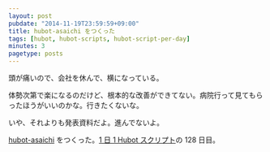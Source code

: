 ```yaml
---
layout: post
pubdate: "2014-11-19T23:59:59+09:00"
title: hubot-asaichi をつくった
tags: [hubot, hubot-scripts, hubot-script-per-day]
minutes: 3
pagetype: posts
---
```

頭が痛いので、会社を休んで、横になっている。

体勢次第で楽になるのだけど、根本的な改善ができてない。病院行って見てもらったほうがいいのかな。行きたくないな。

いや、それよりも発表資料だよ。進んでないよ。

[hubot-asaichi][gh:bouzuya/hubot-asaichi] をつくった。[1 日 1 Hubot スクリプト][hubot-script-per-day]の 128 日目。

[gh:bouzuya/hubot-asaichi]: https://github.com/bouzuya/hubot-asaichi
[hubot-script-per-day]: http://blog.bouzuya.net/posts?tags=hubot-script-per-day
